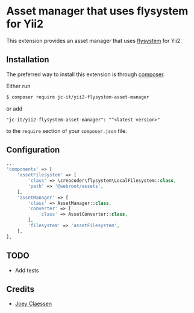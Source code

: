 # Asset manager that uses flysystem for Yii2

This extension provides an asset manager that uses [flysystem](https://flysystem.thephpleague.com/v1/docs/) for Yii2.

## Installation

The preferred way to install this extension is through [composer](http://getcomposer.org/download/).

Either run

```bash
$ composer require jc-it/yii2-flysystem-asset-manager
```

or add

```
"jc-it/yii2-flysystem-asset-manager": "^<latest version>"
```

to the `require` section of your `composer.json` file.

## Configuration
```php
...
'components' => [
    'assetFilesystem' => [
        'class' => \creocoder\flysystem\LocalFilesystem::class,
        'path' => '@webroot/assets',
    ],
    'assetManager' => [
        'class' => AssetManager::class,
        'converter' => [
            'class' => AssetConverter::class,
        ],
        'filesystem' => 'assetFilesystem',
    ],
],
```

## TODO
- Add tests

## Credits
- [Joey Claessen](https://github.com/joester89)

